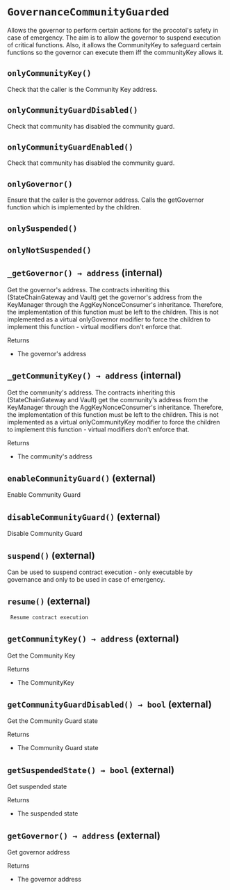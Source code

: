 # `GovernanceCommunityGuarded`

  Allows the governor to perform certain actions for the procotol's safety in
          case of emergency. The aim is to allow the governor to suspend execution of
          critical functions.
          Also, it allows the CommunityKey to safeguard certain functions so the
          governor can execute them iff the communityKey allows it.

## `onlyCommunityKey()`

   Check that the caller is the Community Key address.

## `onlyCommunityGuardDisabled()`

   Check that community has disabled the community guard.

## `onlyCommunityGuardEnabled()`

   Check that community has disabled the community guard.

## `onlyGovernor()`

Ensure that the caller is the governor address. Calls the getGovernor
        function which is implemented by the children.

## `onlySuspended()`

## `onlyNotSuspended()`

## `_getGovernor() → address` (internal)

 Get the governor's address. The contracts inheriting this (StateChainGateway and Vault)
         get the governor's address from the KeyManager through the AggKeyNonceConsumer's
         inheritance. Therefore, the implementation of this function must be left
         to the children. This is not implemented as a virtual onlyGovernor modifier to force
         the children to implement this function - virtual modifiers don't enforce that.

Returns

- The governor's address

## `_getCommunityKey() → address` (internal)

 Get the community's address. The contracts inheriting this (StateChainGateway and Vault)
         get the community's address from the KeyManager through the AggKeyNonceConsumer's
         inheritance. Therefore, the implementation of this function must be left
         to the children. This is not implemented as a virtual onlyCommunityKey modifier to force
         the children to implement this function - virtual modifiers don't enforce that.

Returns

- The community's address

## `enableCommunityGuard()` (external)

 Enable Community Guard

## `disableCommunityGuard()` (external)

 Disable Community Guard

## `suspend()` (external)

Can be used to suspend contract execution - only executable by
governance and only to be used in case of emergency.

## `resume()` (external)

     Resume contract execution

## `getCommunityKey() → address` (external)

 Get the Community Key

Returns

- The CommunityKey

## `getCommunityGuardDisabled() → bool` (external)

 Get the Community Guard state

Returns

- The Community Guard state

## `getSuspendedState() → bool` (external)

 Get suspended state

Returns

- The suspended state

## `getGovernor() → address` (external)

 Get governor address

Returns

- The governor address
